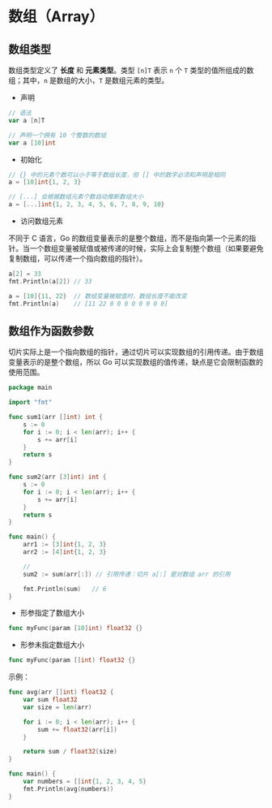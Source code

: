 # 数组（Array）

## 数组类型

数组类型定义了 **长度** 和 **元素类型**。类型 `[n]T` 表示 `n` 个 `T` 类型的值所组成的数组；其中，`n` 是数组的大小，`T` 是数组元素的类型。

* 声明

```go
// 语法
var a [n]T
```

```go
// 声明一个拥有 10 个整数的数组
var a [10]int
```

* 初始化

```go
// {} 中的元素个数可以小于等于数组长度，但 [] 中的数字必须和声明是相同
a = [10]int{1, 2, 3}
```

```go
// [...] 会根据数组元素个数自动推断数组大小
a = [...]int{1, 2, 3, 4, 5, 6, 7, 8, 9, 10}
```

* 访问数组元素

不同于 C 语言，Go 的数组变量表示的是整个数组，而不是指向第一个元素的指针。当一个数组变量被赋值或被传递的时候，实际上会复制整个数组（如果要避免复制数组，可以传递一个指向数组的指针）。

```go
a[2] = 33
fmt.Println(a[2]) // 33

a = [10]{11, 22}  // 数组变量被赋值时，数组长度不能改变
fmt.Println(a)    // [11 22 0 0 0 0 0 0 0 0]
```

## 数组作为函数参数

切片实际上是一个指向数组的指针，通过切片可以实现数组的引用传递。由于数组变量表示的是整个数组，所以 Go 可以实现数组的值传递，缺点是它会限制函数的使用范围。

```go
package main

import "fmt"

func sum1(arr []int) int {
    s := 0
    for i := 0; i < len(arr); i++ {
        s += arr[i]
    }
    return s
}

func sum2(arr [3]int) int {
    s := 0
    for i := 0; i < len(arr); i++ {
        s += arr[i]
    }
    return s
}

func main() {
    arr1 := [3]int{1, 2, 3}
    arr2 := [4]int{1, 2, 3}

    //
    sum2 := sum(arr[:]) // 引用传递：切片 a[:] 是对数组 arr 的引用

    fmt.Println(sum)   // 6
}
```

* 形参指定了数组大小

```go
func myFunc(param [10]int) float32 {}
```

* 形参未指定数组大小

```go
func myFunc(param []int) float32 {}
```

示例：

```go
func avg(arr []int) float32 {
    var sum float32
    var size = len(arr)

    for i := 0; i < len(arr); i++ {
        sum += float32(arr[i])
    }

    return sum / float32(size)
}

func main() {
    var numbers = []int{1, 2, 3, 4, 5}
    fmt.Println(avg(numbers))
}
```
